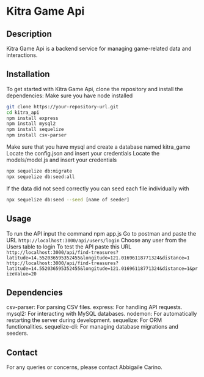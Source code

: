 # Kitra Game Api

## Description
Kitra Game Api is a backend service for managing game-related data and interactions.

## Installation
To get started with Kitra Game Api, clone the repository and install the dependencies:
Make sure you have node installed
```bash
git clone https://your-repository-url.git
cd kitra_api
npm install express
npm install mysql2
npm install sequelize
npm install csv-parser
```

Make sure that you have mysql and create a database named kitra_game
Locate the config.json and insert your credentials
Locate the models/model.js and insert your credentials
```bash
npx sequelize db:migrate
npx sequelize db:seed:all
```
If the data did not seed correctly you can seed each file individually with 
```bash 
npx sequelize db:seed --seed [name of seeder]
```

## Usage
To run the API input the command 
npm app.js
Go to postman and paste the URL 
```http://localhost:3000/api/users/login```
Choose any user from the Users table to login
 To test the API paste this URL
 ```http://localhost:3000/api/find-treasures?latitude=14.552036595352455&longitude=121.01696118771324&distance=1```
 ```http://localhost:3000/api/find-treasures?latitude=14.552036595352455&longitude=121.01696118771324&distance=1&prizeValue=20```

## Dependencies
csv-parser: For parsing CSV files.
express: For handling API requests.
mysql2: For interacting with MySQL databases.
nodemon: For automatically restarting the server during development.
sequelize: For ORM functionalities.
sequelize-cli: For managing database migrations and seeders.

## Contact
For any queries or concerns, please contact Abbigaile Carino.
